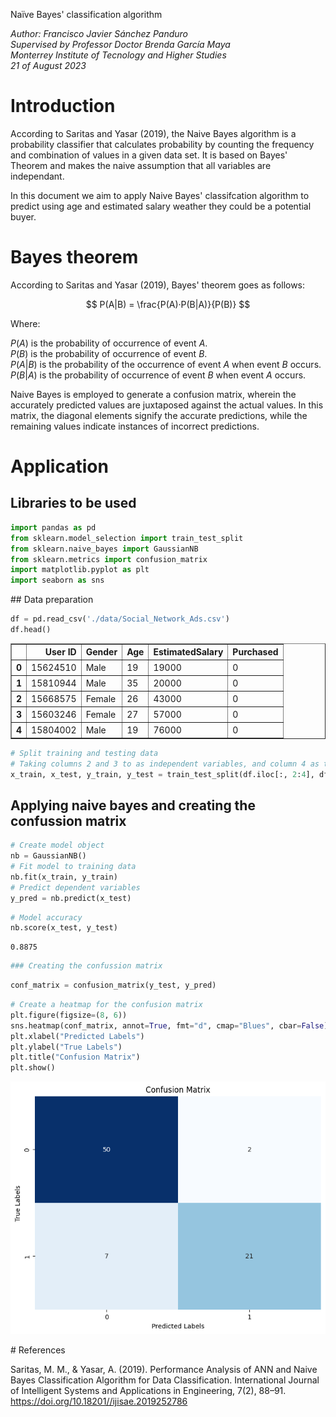 Naïve Bayes' classification algorithm

*Author: Francisco Javier Sánchez Panduro\
Supervised by Professor Doctor Brenda García Maya\
Monterrey Institute of Tecnology and Higher Studies\
21 of August 2023*

# Introduction
According to Saritas and Yasar (2019), the Naive Bayes algorithm is a probability classifier that calculates probability by counting the frequency and combination of values in a given data set. It is based on Bayes' Theorem and makes the naive assumption that all variables are independant. 

In this document we aim to apply Naive Bayes' classifcation algorithm to predict using age and estimated salary weather they could be a potential buyer. 

# Bayes theorem

According to Saritas and Yasar (2019), Bayes' theorem goes as follows:

$$
P(A|B) = \frac{P(A)·P(B|A)}{P(B)}
$$

Where:

$P(A)$ is the probability of occurrence of event $A$.\
$P(B)$ is the probability of occurrence of event $B$.\
$P(A|B)$ is the probability of the occurrence of event $A$ when event $B$ occurs.\
$P(B|A)$ is the probability of occurrence of event $B$ when event $A$ occurs.

Naive Bayes is employed to generate a confusion matrix, wherein the accurately predicted values are juxtaposed against the actual values. In this matrix, the diagonal elements signify the accurate predictions, while the remaining values indicate instances of incorrect predictions.

# Application

## Libraries to be used


```python
import pandas as pd
from sklearn.model_selection import train_test_split
from sklearn.naive_bayes import GaussianNB
from sklearn.metrics import confusion_matrix
import matplotlib.pyplot as plt
import seaborn as sns
```

## Data preparation


```python
df = pd.read_csv('./data/Social_Network_Ads.csv')
df.head()
```




<div>
<style scoped>
    .dataframe tbody tr th:only-of-type {
        vertical-align: middle;
    }

    .dataframe tbody tr th {
        vertical-align: top;
    }

    .dataframe thead th {
        text-align: right;
    }
</style>
<table border="1" class="dataframe">
  <thead>
    <tr style="text-align: right;">
      <th></th>
      <th>User ID</th>
      <th>Gender</th>
      <th>Age</th>
      <th>EstimatedSalary</th>
      <th>Purchased</th>
    </tr>
  </thead>
  <tbody>
    <tr>
      <th>0</th>
      <td>15624510</td>
      <td>Male</td>
      <td>19</td>
      <td>19000</td>
      <td>0</td>
    </tr>
    <tr>
      <th>1</th>
      <td>15810944</td>
      <td>Male</td>
      <td>35</td>
      <td>20000</td>
      <td>0</td>
    </tr>
    <tr>
      <th>2</th>
      <td>15668575</td>
      <td>Female</td>
      <td>26</td>
      <td>43000</td>
      <td>0</td>
    </tr>
    <tr>
      <th>3</th>
      <td>15603246</td>
      <td>Female</td>
      <td>27</td>
      <td>57000</td>
      <td>0</td>
    </tr>
    <tr>
      <th>4</th>
      <td>15804002</td>
      <td>Male</td>
      <td>19</td>
      <td>76000</td>
      <td>0</td>
    </tr>
  </tbody>
</table>
</div>




```python
# Split training and testing data
# Taking columns 2 and 3 to as independent variables, and column 4 as the dependent variable
x_train, x_test, y_train, y_test = train_test_split(df.iloc[:, 2:4], df.iloc[:, 4], test_size=0.2)
```

## Applying naive bayes and creating the confussion matrix


```python
# Create model object
nb = GaussianNB()
# Fit model to training data 
nb.fit(x_train, y_train)
# Predict dependent variables
y_pred = nb.predict(x_test)
```


```python
# Model accuracy
nb.score(x_test, y_test)
```




    0.8875




```python
### Creating the confussion matrix
```


```python
conf_matrix = confusion_matrix(y_test, y_pred)
```


```python
# Create a heatmap for the confusion matrix
plt.figure(figsize=(8, 6))
sns.heatmap(conf_matrix, annot=True, fmt="d", cmap="Blues", cbar=False)
plt.xlabel("Predicted Labels")
plt.ylabel("True Labels")
plt.title("Confusion Matrix")
plt.show()
```


    
![png](graphs/output_12_0.png)
    


# References

Saritas, M. M., & Yasar, A. (2019). Performance Analysis of ANN and Naive Bayes Classification Algorithm for Data Classification. International Journal of Intelligent Systems and Applications in Engineering, 7(2), 88–91. https://doi.org/10.18201//ijisae.2019252786
